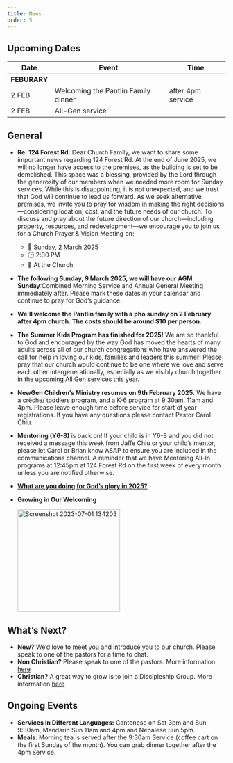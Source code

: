 ```yaml
---
title: News
order: 5
---
```


## Upcoming Dates

| Date | Event | Time |
| ----- | ----- | ----- |
| **FEBURARY** | 
| 2 FEB | Welcoming the Pantlin Family dinner | after 4pm service |
| 2 FEB | All-Gen service | |


## General
- **Re: 124 Forest Rd:** Dear Church Family, we want to share some important news regarding 124 Forest Rd. At the end of June 2025, we will no longer have access to the premises, as the building is set to be demolished. This space was a blessing, provided by the Lord through the generosity of our members when we needed more room for Sunday services. While this is disappointing, it is not unexpected, and we trust that God will continue to lead us forward. As we seek alternative premises, we invite you to pray for wisdom in making the right decisions—considering location, cost, and the future needs of our church. To discuss and pray about the future direction of our church—including property, resources, and redevelopment—we encourage you to join us for a Church Prayer & Vision Meeting on:
    - 📅 Sunday, 2 March 2025
    - 🕑 2:00 PM
    - 📍 At the Church

- **The following Sunday, 9 March 2025, we will have our AGM Sunday**:Combined Morning Service and Annual General Meeting immediately after. Please mark these dates in your calendar and continue to pray for God’s guidance.
- **We'll welcome the Pantlin family with a pho sunday on 2 February after 4pm church. The costs should be around $10 per person.**
- **The Summer Kids Program has finished for 2025!** We are so thankful to God and encouraged by the way God has moved the hearts of many adults across all of our church congregations who have answered the call for help in loving our kids, families and leaders this summer! Please pray that our church would continue to be one where we love and serve each other intergenerationally, especially as we visibly church together in the upcoming All Gen services this year.
- **NewGen Children’s Ministry resumes on 9th February 2025.** We have a crèche/ toddlers program, and a K-6 program at 9:30am, 11am and 4pm. Please leave enough time before service for start of year registrations. If you have any questions please contact Pastor Carol Chiu.
- **Mentoring (Y6-8)**  is back on! If your child is in Y6-8 and you did not received a message this week from Jaffe Chiu or your child’s mentor, please let Carol or Brian know ASAP to ensure you are included in the communications channel. A reminder that we have Mentoring All-In programs at 12:45pm at 124 Forest Rd on the first week of every month unless you are notified otherwise. 

- [**What are you doing for God’s glory in 2025?**](https://forms.gle/dshYacLA1kB8xpkn7)

- **Growing in Our Welcoming**
  
  <img width="236" alt="Screenshot 2023-07-01 134203" src="https://github.com/stgeorgeshurstville/bulletin/assets/119166299/b540ac1c-0ba4-481e-90a5-5464939f7e4c">


## What’s Next?
- **New?** We’d love to meet you and introduce you to our church. Please speak to one of the pastors for a time to chat. 
- **Non Christian?** Please speak to one of the pastors. More information [here](https://stgeorgeshurstville.org.au/lets-talk-about-christianity)
- **Christian?** A great way to grow is to join a Discipleship Group. More information [here](https://stgeorgeshurstville.org.au/discipleship-groups)

## Ongoing Events
- **Services in Different Languages:** Cantonese on Sat 3pm and Sun 9:30am, Mandarin Sun 11am and 4pm and Nepalese Sun 5pm. 
- **Meals**: Morning tea is served after the 9:30am Service (coffee cart on the first Sunday of the month). You can grab dinner together after the 4pm Service.

